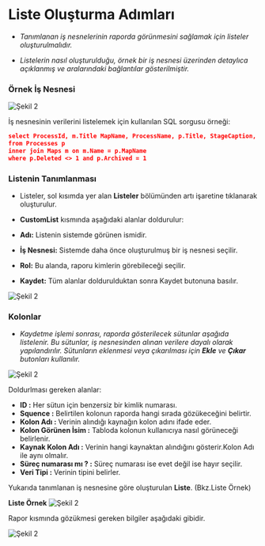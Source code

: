 # Liste Oluşturma Adımları

- _Tanımlanan iş nesnelerinin raporda görünmesini sağlamak için listeler oluşturulmalıdır._

 - _Listelerin nasıl oluşturulduğu, örnek bir iş nesnesi üzerinden detaylıca açıklanmış ve aralarındaki bağlantılar gösterilmiştir._



### Örnek İş Nesnesi


![Şekil 2](/TimyaBPM-Documents/rapor.png) 


İş nesnesinin verilerini listelemek için kullanılan SQL sorgusu örneği: 
```json
select ProcessId, m.Title MapName, ProcessName, p.Title, StageCaption, CreatedTime, UpdatedTime, DoubleField1, StringField1, StringField2 
from Processes p 
inner join Maps m on m.Name = p.MapName 
where p.Deleted <> 1 and p.Archived = 1
```
### Listenin Tanımlanması

 - Listeler, sol kısımda yer alan **Listeler** bölümünden artı işaretine tıklanarak oluşturulur.

 - **CustomList** kısmında aşağıdaki alanlar doldurulur:

- **Adı:** Listenin sistemde görünen ismidir.
- **İş Nesnesi:** Sistemde daha önce oluşturulmuş bir iş nesnesi seçilir.
- **Rol:** Bu alanda, raporu kimlerin görebileceği seçilir.
- **Kaydet:** Tüm alanlar doldurulduktan sonra Kaydet butonuna basılır.

![Şekil 2](/TimyaBPM-Documents/liste65.png) 

### Kolonlar

 - _Kaydetme işlemi sonrası, raporda gösterilecek sütunlar aşağıda listelenir. Bu sütunlar, iş nesnesinden alınan verilere dayalı olarak yapılandırılır. Sütunların eklenmesi veya çıkarılması için **Ekle** ve **Çıkar** butonları kullanılır._

![Şekil 2](/TimyaBPM-Documents/liste100.png) 

Doldurlması gereken alanlar:

- **ID :** Her sütun için benzersiz bir kimlik numarası.
- **Squence :** Belirtilen kolonun raporda hangi sırada gözükeceğini belirtir.
- **Kolon Adı :** Verinin alındığı kaynağın kolon adını ifade eder.
- **Kolon Görünen İsim :** Tabloda kolonun kullanıcıya nasıl görüneceği belirlenir.
- **Kaynak Kolon Adı :** Verinin hangi kaynaktan alındığını gösterir.Kolon Adı ile aynı olmalır.
- **Süreç numarası mı ? :** Süreç numarası ise evet değil ise hayır seçilir.
- **Veri Tipi :** Verinin tipini belirler.

Yukarıda tanımlanan iş nesnesine göre oluşturulan **Liste**. (Bkz.Liste Örnek)


**Liste Örnek**
![Şekil 2](/TimyaBPM-Documents/rapor2.png) 



Rapor kısmında gözükmesi gereken bilgiler aşağıdaki gibidir.

![Şekil 2](/TimyaBPM-Documents/rapor3.png) 
